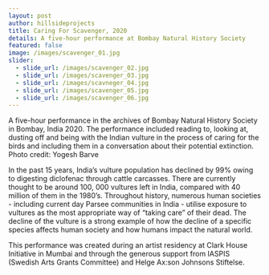 ```yaml
---
layout: post
author: hillsideprojects
title: Caring For Scavenger, 2020
details: A five-hour performance at Bombay Natural History Society
featured: false
image: /images/scavenger_01.jpg
slider:
  - slide_url: /images/scavenger_02.jpg
  - slide_url: /images/scavenger_03.jpg
  - slide_url: /images/scavneger_04.jpg
  - slide_url: /images/scavenger_05.jpg
  - slide_url: /images/scavenger_06.jpg
---
```

A five-hour performance in the archives of Bombay Natural History Society in Bombay, India 2020. The performance included reading to, looking at, dusting off and being with the Indian vulture in the process of caring for the birds and including them in a conversation about their potential extinction. Photo credit: Yogesh Barve

In the past 15 years, India’s vulture population has declined by 99% owing to digesting diclofenac through cattle carcasses. There are currently thought to be around 100, 000 vultures left in India, compared with 40 million of them in the 1980’s. Throughout history, numerous human societies - including current day Parsee communities in India - utilise exposure to vultures as the most appropriate way of “taking care” of their dead. The decline of the vulture is a strong example of how the decline of a specific species affects human society and how humans impact the natural world.



This performance was created during an artist residency at Clark House Initiative in Mumbai and through the generous support from IASPIS (Swedish Arts Grants Committee) and Helge Ax:son Johnsons Stiftelse.